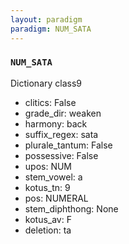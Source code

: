 ```yaml
---
layout: paradigm
paradigm: NUM_SATA
---
```

### ` NUM_SATA `

Dictionary class9
* clitics: False
* grade_dir: weaken
* harmony: back
* suffix_regex: sata
* plurale_tantum: False
* possessive: False
* upos: NUM
* stem_vowel: a
* kotus_tn: 9
* pos: NUMERAL
* stem_diphthong: None
* kotus_av: F
* deletion: ta
